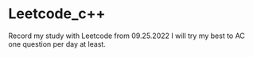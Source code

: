 # Leetcode_c++
Record my study with Leetcode from 09.25.2022
I will try my best to AC one question per day at least.
